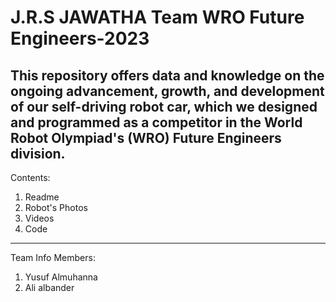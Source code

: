 # J.R.S JAWATHA Team WRO Future Engineers-2023

This repository offers data and knowledge on the ongoing advancement, growth, and development of our self-driving robot car, which we designed and programmed as a competitor in the World Robot Olympiad's (WRO) Future Engineers division.
--------------------------------------------------------------------------------------------------------------------------------------------------------------
Contents:
1. Readme
2. Robot's Photos
3. Videos
4. Code
--------------------------------------------------------------------------------------------------------------------------------------------------------------

Team Info Members:

1. Yusuf Almuhanna
2. Ali albander

